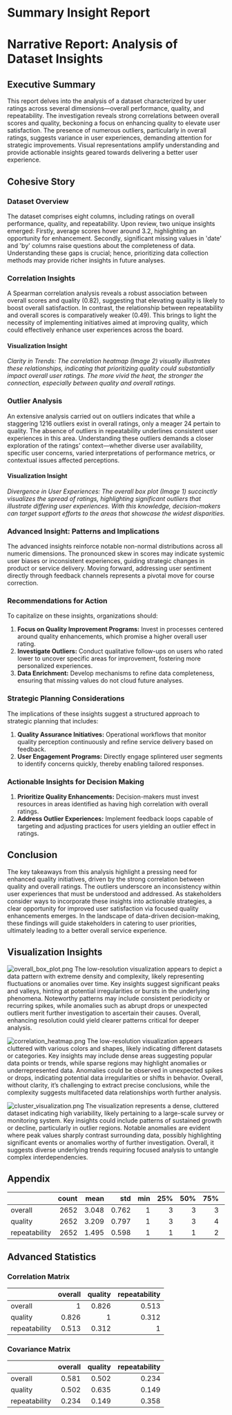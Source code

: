 # Summary Insight Report

# Narrative Report: Analysis of Dataset Insights

## Executive Summary
This report delves into the analysis of a dataset characterized by user ratings across several dimensions—overall performance, quality, and repeatability. The investigation reveals strong correlations between overall scores and quality, beckoning a focus on enhancing quality to elevate user satisfaction. The presence of numerous outliers, particularly in overall ratings, suggests variance in user experiences, demanding attention for strategic improvements. Visual representations amplify understanding and provide actionable insights geared towards delivering a better user experience.

## Cohesive Story

### Dataset Overview
The dataset comprises eight columns, including ratings on overall performance, quality, and repeatability. Upon review, two unique insights emerged: Firstly, average scores hover around 3.2, highlighting an opportunity for enhancement. Secondly, significant missing values in 'date' and 'by' columns raise questions about the completeness of data. Understanding these gaps is crucial; hence, prioritizing data collection methods may provide richer insights in future analyses.

### Correlation Insights
A Spearman correlation analysis reveals a robust association between overall scores and quality (0.82), suggesting that elevating quality is likely to boost overall satisfaction. In contrast, the relationship between repeatability and overall scores is comparatively weaker (0.49). This brings to light the necessity of implementing initiatives aimed at improving quality, which could effectively enhance user experiences across the board.

#### **Visualization Insight**
*Clarity in Trends: The correlation heatmap (Image 2) visually illustrates these relationships, indicating that prioritizing quality could substantially impact overall user ratings. The more vivid the heat, the stronger the connection, especially between quality and overall ratings.* 

### Outlier Analysis
An extensive analysis carried out on outliers indicates that while a staggering 1216 outliers exist in overall ratings, only a meager 24 pertain to quality. The absence of outliers in repeatability underlines consistent user experiences in this area. Understanding these outliers demands a closer exploration of the ratings’ context—whether diverse user availability, specific user concerns, varied interpretations of performance metrics, or contextual issues affected perceptions.

#### **Visualization Insight**
*Divergence in User Experiences: The overall box plot (Image 1) succinctly visualizes the spread of ratings, highlighting significant outliers that illustrate differing user experiences. With this knowledge, decision-makers can target support efforts to the areas that showcase the widest disparities.* 

### Advanced Insight: Patterns and Implications
The advanced insights reinforce notable non-normal distributions across all numeric dimensions. The pronounced skew in scores may indicate systemic user biases or inconsistent experiences, guiding strategic changes in product or service delivery. Moving forward, addressing user sentiment directly through feedback channels represents a pivotal move for course correction.

### Recommendations for Action
To capitalize on these insights, organizations should:
1. **Focus on Quality Improvement Programs:** Invest in processes centered around quality enhancements, which promise a higher overall user rating.
2. **Investigate Outliers:** Conduct qualitative follow-ups on users who rated lower to uncover specific areas for improvement, fostering more personalized experiences.
3. **Data Enrichment:** Develop mechanisms to refine data completeness, ensuring that missing values do not cloud future analyses.

### Strategic Planning Considerations
The implications of these insights suggest a structured approach to strategic planning that includes:
1. **Quality Assurance Initiatives:** Operational workflows that monitor quality perception continuously and refine service delivery based on feedback.
2. **User Engagement Programs:** Directly engage splintered user segments to identify concerns quickly, thereby enabling tailored responses.

### Actionable Insights for Decision Making
1. **Prioritize Quality Enhancements:** Decision-makers must invest resources in areas identified as having high correlation with overall ratings.
2. **Address Outlier Experiences:** Implement feedback loops capable of targeting and adjusting practices for users yielding an outlier effect in ratings.

## Conclusion
The key takeaways from this analysis highlight a pressing need for enhanced quality initiatives, driven by the strong correlation between quality and overall ratings. The outliers underscore an inconsistency within user experiences that must be understood and addressed. As stakeholders consider ways to incorporate these insights into actionable strategies, a clear opportunity for improved user satisfaction via focused quality enhancements emerges. In the landscape of data-driven decision-making, these findings will guide stakeholders in catering to user priorities, ultimately leading to a better overall service experience.

## Visualization Insights
![overall_box_plot.png](overall_box_plot.png)
The low-resolution visualization appears to depict a data pattern with extreme density and complexity, likely representing fluctuations or anomalies over time. Key insights suggest significant peaks and valleys, hinting at potential irregularities or bursts in the underlying phenomena. Noteworthy patterns may include consistent periodicity or recurring spikes, while anomalies such as abrupt drops or unexpected outliers merit further investigation to ascertain their causes. Overall, enhancing resolution could yield clearer patterns critical for deeper analysis.

![correlation_heatmap.png](correlation_heatmap.png)
The low-resolution visualization appears cluttered with various colors and shapes, likely indicating different datasets or categories. Key insights may include dense areas suggesting popular data points or trends, while sparse regions may highlight anomalies or underrepresented data. Anomalies could be observed in unexpected spikes or drops, indicating potential data irregularities or shifts in behavior. Overall, without clarity, it’s challenging to extract precise conclusions, while the complexity suggests multifaceted data relationships worth further analysis.

![cluster_visualization.png](cluster_visualization.png)
The visualization represents a dense, cluttered dataset indicating high variability, likely pertaining to a large-scale survey or monitoring system. Key insights could include patterns of sustained growth or decline, particularly in outlier regions. Notable anomalies are evident where peak values sharply contrast surrounding data, possibly highlighting significant events or anomalies worthy of further investigation. Overall, it suggests diverse underlying trends requiring focused analysis to untangle complex interdependencies.

## Appendix 
|               |   count |   mean |   std |   min |   25% |   50% |   75% |   max |
|:--------------|--------:|-------:|------:|------:|------:|------:|------:|------:|
| overall       |    2652 |  3.048 | 0.762 |     1 |     3 |     3 |     3 |     5 |
| quality       |    2652 |  3.209 | 0.797 |     1 |     3 |     3 |     4 |     5 |
| repeatability |    2652 |  1.495 | 0.598 |     1 |     1 |     1 |     2 |     3 |

## Advanced Statistics
### Correlation Matrix
|               |   overall |   quality |   repeatability |
|:--------------|----------:|----------:|----------------:|
| overall       |     1     |     0.826 |           0.513 |
| quality       |     0.826 |     1     |           0.312 |
| repeatability |     0.513 |     0.312 |           1     |

### Covariance Matrix
|               |   overall |   quality |   repeatability |
|:--------------|----------:|----------:|----------------:|
| overall       |     0.581 |     0.502 |           0.234 |
| quality       |     0.502 |     0.635 |           0.149 |
| repeatability |     0.234 |     0.149 |           0.358 |

